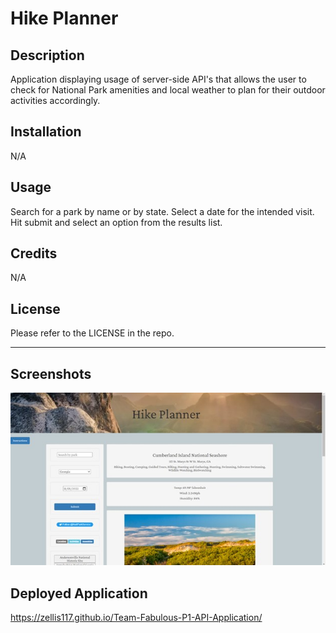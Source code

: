 # Hike Planner
## Description

Application displaying usage of server-side API's that allows the user to check for National Park amenities and local weather to plan for their outdoor activities accordingly.  

## Installation

N/A

## Usage

Search for a park by name or by state. 
Select a date for the intended visit. 
Hit submit and select an option from the results list. 

## Credits

N/A

## License

Please refer to the LICENSE in the repo.

---
## Screenshots
![Alt Screenshot of application running](./assets/screenshot1.jpg)

## Deployed Application 
https://zellis117.github.io/Team-Fabulous-P1-API-Application/ 
